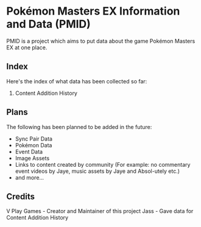 # Pokémon Masters EX Information and Data (PMID)

PMID is a project which aims to put data about the game Pokémon Masters EX at one place.
## Index
Here's the index of what data has been collected so far:
1. Content Addition History
## Plans
The following has been planned to be added in the future:
- Sync Pair Data
- Pokémon Data
- Event Data
- Image Assets
- Links to content created by community (For example: no commentary event videos by Jaye, music assets by Jaye and Absol-utely etc.)
- and more...
## Credits
V Play Games - Creator and Maintainer of this project
Jass - Gave data for Content Addition History
